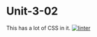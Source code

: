 # Unit-3-02
This has a lot of CSS in it.
 [![linter](https://github.com/Hannah-Jurewicz-Turner/Unit-3-02/workflows/linter/badge.svg)](https://github.com/marketplace/actions/super-linter)
